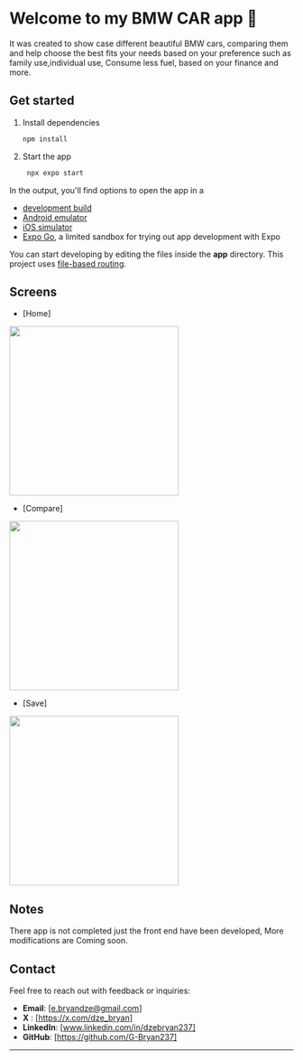 # Welcome to my BMW CAR app 👋
 
 It was created to show case different beautiful BMW cars, comparing them and help choose the best fits your needs based on your preference such as family use,individual use, Consume less fuel, based on your finance and more.

## Get started

1. Install dependencies

   ```bash
   npm install
   ```

2. Start the app

   ```bash
    npx expo start
   ```

In the output, you'll find options to open the app in a

- [development build](https://docs.expo.dev/develop/development-builds/introduction/)
- [Android emulator](https://docs.expo.dev/workflow/android-studio-emulator/)
- [iOS simulator](https://docs.expo.dev/workflow/ios-simulator/)
- [Expo Go](https://expo.dev/go), a limited sandbox for trying out app development with Expo

You can start developing by editing the files inside the **app** directory. This project uses [file-based routing](https://docs.expo.dev/router/introduction).

## Screens
- [Home] 
<div> <img src="Screenshots/screens/Home.jpg" width="300" /> </div>

- [Compare] 
<div> <img src="Screenshots/screens/Compare.jpg" width="300" /> </div>

- [Save] 
<div> <img src="Screenshots/screens/Home.jpg" width="300" /> </div>

## Notes
   There app is not completed just the front end have been developed, More modifications are Coming soon.


## Contact

Feel free to reach out with feedback or inquiries:

- **Email**: [e.bryandze@gmail.com]
- **X** : [https://x.com/dze_bryan]
- **LinkedIn**: [www.linkedin.com/in/dzebryan237]
- **GitHub**: [https://github.com/G-Bryan237]

---


